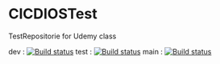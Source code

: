 # CICDIOSTest

TestRepositorie for Udemy class

dev : [![Build status](https://build.appcenter.ms/v0.1/apps/e329c7e9-4540-4f3c-9f0e-ebc024195300/branches/dev/badge)](https://appcenter.ms)
test : [![Build status](https://build.appcenter.ms/v0.1/apps/e329c7e9-4540-4f3c-9f0e-ebc024195300/branches/test/badge)](https://appcenter.ms)
main : [![Build status](https://build.appcenter.ms/v0.1/apps/e141e33c-42a5-486a-b867-ab6e0b86eaa4/branches/main/badge)](https://appcenter.ms)
